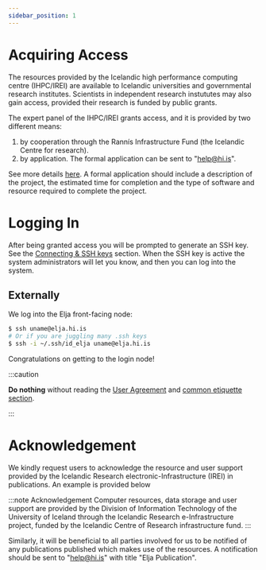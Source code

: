 ```yaml
---
sidebar_position: 1
---
```


# Acquiring Access

The resources provided by the Icelandic high performance computing centre (IHPC/IREI) are available to 
Icelandic universities and governmental research institutes. Scientists in independent 
research instututes may also gain access, provided their research is funded by public grants.

The expert panel of the IHPC/IREI grants access, and it is provided by two different means:

1. by cooperation through the Rannís Infrastructure Fund (the Icelandic Centre for research).
2. by application. The formal application can be sent to "help@hi.is".

See more details [here](./files/rulesandreg-v1-2.pdf). A formal application should include a description of the project, the estimated time for completion and the type of software and resource required to complete the project. 

# Logging In

After being granted access you will be prompted to generate an SSH key. See the [Connecting & SSH keys](./connecting/01_general.md) section. When the SSH key is active the system administrators will let you know, and then you can log into the system.

## Externally
We log into the Elja front-facing node:

```bash
$ ssh uname@elja.hi.is
# Or if you are juggling many .ssh keys
$ ssh -i ~/.ssh/id_elja uname@elja.hi.is
```

Congratulations on getting to the login node! 

:::caution

**Do nothing** without reading the [User Agreement](./files/useragree-v1-3.pdf) and [common etiquette section](./common/02_etiquette.md).

:::

# Acknowledgement

We kindly request users to acknowledge the resource and user support provided by the Icelandic Research electronic-Infrastructure (IREI) in publications. An example is provided below

:::note Acknowledgement
Computer resources, data storage and user support are provided by the Division of Information Technology of the University of Iceland through the Icelandic Research e-Infrastructure project, funded by the Icelandic Centre of Research infrastructure fund.
:::

Similarly, it will be beneficial to all parties involved for us to be notified of any publications published which makes use of the resources. A notification should be sent to "help@hi.is" with title "Elja Publication".

